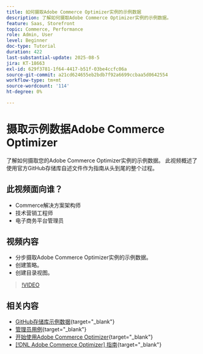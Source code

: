 ```yaml
---
title: 如何摄取Adobe Commerce Optimizer实例的示例数据
description: 了解如何摄取Adobe Commerce Optimizer实例的示例数据。
feature: Saas, Storefront
topic: Commerce, Performance
role: Admin, User
level: Beginner
doc-type: Tutorial
duration: 422
last-substantial-update: 2025-08-5
jira: KT-18663
exl-id: 629f3781-1f64-4417-b51f-03be4ccfc06a
source-git-commit: a21cd624655eb2bdb7f92a6699ccbaa5d0642554
workflow-type: tm+mt
source-wordcount: '114'
ht-degree: 0%

---
```


# 摄取示例数据Adobe Commerce Optimizer

了解如何摄取您的Adobe Commerce Optimizer实例的示例数据。 此视频概述了使用官方GitHub存储库自述文件作为指南从头到尾的整个过程。

## 此视频面向谁？

* Commerce解决方案架构师
* 技术营销工程师
* 电子商务平台管理员

## 视频内容

* 分步摄取Adobe Commerce Optimizer实例的示例数据。
* 创建策略。
* 创建目录视图。

>[!VIDEO](https://video.tv.adobe.com/v/3470472?learn=on&enablevpops)

## 相关内容

* [GitHub存储库示例数据](https://github.com/adobe-commerce/aco-sample-catalog-data-ingestion){target="_blank"}
* [管理员用例](https://experienceleague.adobe.com/en/docs/commerce/optimizer/use-case/admin-use-case){target="_blank"}
* [开始使用Adobe Commerce Optimizer](https://experienceleague.adobe.com/en/docs/commerce/optimizer/get-started){target="_blank"}
* [[!DNL Adobe Commerce Optimizer] 指南](https://experienceleague.adobe.com/en/docs/commerce/optimizer/overview){target="_blank"}
